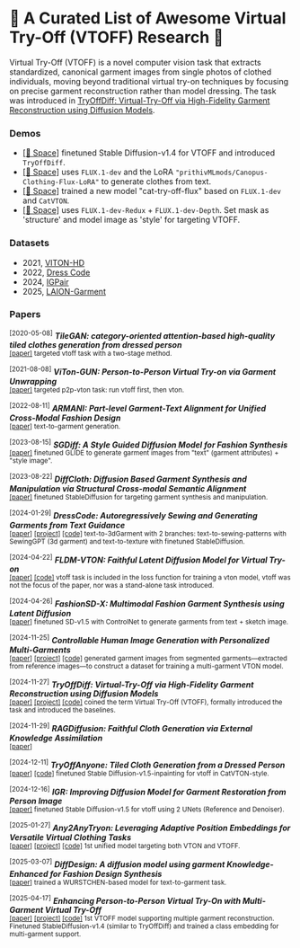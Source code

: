 # 🌟 A Curated List of Awesome Virtual Try-Off (VTOFF) Research 🌟

Virtual Try-Off (VTOFF) is a novel computer vision task that extracts standardized, canonical garment images from single photos of clothed individuals, moving beyond traditional virtual try-on techniques by focusing on precise garment reconstruction rather than model dressing. The task was introduced in [TryOffDiff: Virtual-Try-Off via High-Fidelity Garment Reconstruction using Diffusion Models](https://rizavelioglu.github.io/tryoffdiff).


### Demos
- [[🤗 Space]](https://huggingface.co/spaces/rizavelioglu/tryoffdiff) finetuned Stable Diffusion-v1.4 for VTOFF and introduced `TryOffDiff`.
- [[🤗 Space]](https://huggingface.co/spaces/ginipick/FitGen) uses `FLUX.1-dev` and the LoRA `"prithivMLmods/Canopus-Clothing-Flux-LoRA"` to generate clothes from text.
- [[🤗 Space]](https://huggingface.co/spaces/xiaozaa/cat-try-off-flux) trained a new model "cat-try-off-flux" based on `FLUX.1-dev` and `CatVTON`.
- [[🤗 Space]](https://huggingface.co/spaces/multimodalart/flux-style-shaping) uses `FLUX.1-dev-Redux` + `FLUX.1-dev-Depth`. Set mask as 'structure' and model image as 'style' for targeting VTOFF.


### Datasets
- 2021, [VITON-HD](https://paperswithcode.com/dataset/viton-hd)
- 2022, [Dress Code](https://paperswithcode.com/dataset/dress-code)
- 2024, [IGPair](https://huggingface.co/datasets/IMAGDressing/IGPair)
- 2025, [LAION-Garment](https://huggingface.co/datasets/loooooong/LAION-Garment)


### Papers
<sup>[2020-05-08]</sup> 
***TileGAN: category-oriented attention-based high-quality tiled clothes generation from dressed person***\
<sup>
  [[paper]](https://yuan-gao.net/pdf/NCA2020%20-%20TileGAN.pdf) 
  targeted vtoff task with a two-stage method.
</sup>

<sup>[2021-08-08]</sup> 
***ViTon-GUN: Person-to-Person Virtual Try-on via Garment Unwrapping***\
<sup>
  [[paper]](https://ieeexplore.ieee.org/abstract/document/10944549) 
  targeted p2p-vton task: run vtoff first, then vton.
</sup>

<sup>[2022-08-11]</sup> 
***ARMANI: Part-level Garment-Text Alignment for Unified Cross-Modal Fashion Design***\
<sup>
  [[paper]](https://arxiv.org/abs/2208.05621) 
  text-to-garment generation.
</sup>

<sup>[2023-08-15]</sup> 
***SGDiff: A Style Guided Diffusion Model for Fashion Synthesis***\
<sup>
  [[paper]](https://arxiv.org/abs/2308.07605)
  finetuned GLIDE to generate garment images from "text" (garment attributes) + "style image".
</sup>

<sup>[2023-08-22]</sup> 
***DiffCloth: Diffusion Based Garment Synthesis and Manipulation via Structural Cross-modal Semantic Alignment***\
<sup>
  [[paper]](https://arxiv.org/abs/2308.11206) 
  finetuned StableDiffusion for targeting garment synthesis and manipulation.
</sup>

<sup>[2024-01-29]</sup> 
***DressCode: Autoregressively Sewing and Generating Garments from Text Guidance***\
<sup>
  [[paper]](https://arxiv.org/abs/2401.16465)
  [[project]](https://ihe-kaii.github.io/DressCode/)
  [[code]](https://github.com/IHe-KaiI/DressCode)
  text-to-3dGarment with 2 branches: text-to-sewing-patterns with SewingGPT (3d garment) and text-to-texture with finetuned StableDiffusion.
</sup>

<sup>[2024-04-22]</sup>
***FLDM-VTON: Faithful Latent Diffusion Model for Virtual Try-on***\
<sup>
  [[paper]](https://arxiv.org/abs/2404.14162) 
  [[code]](https://github.com/xiangji-ai/fldm-vton) 
  vtoff task is included in the loss function for training a vton model, vtoff was not the focus of the paper, nor was a stand-alone task introduced.
</sup>

<sup>[2024-04-26]</sup>
***FashionSD-X: Multimodal Fashion Garment Synthesis using Latent Diffusion***\
<sup>
  [[paper]](https://arxiv.org/abs/2404.18591v1)
  finetuned SD-v1.5 with ControlNet to generate garments from text + sketch image.
</sup>

<sup>[2024-11-25]</sup>
***Controllable Human Image Generation with Personalized Multi-Garments***\
<sup>
  [[paper]](https://arxiv.org/abs/2411.16801)
  [[project]](https://omnious.github.io/BootComp/)
  [[code]](https://github.com/omnious/BootComp)
  generated garment images from segmented garments—extracted from reference images—to construct a dataset for training a multi-garment VTON model.
</sup>

<sup>[2024-11-27]</sup>
***TryOffDiff: Virtual-Try-Off via High-Fidelity Garment Reconstruction using Diffusion Models***\
<sup>
  [[paper]](https://huggingface.co/papers/2411.18350)
  [[project]](https://rizavelioglu.github.io/tryoffdiff)
  [[code]](https://github.com/rizavelioglu/tryoffdiff/)
  coined the term Virtual Try-Off (VTOFF), formally introduced the task and introduced the baselines.
</sup>

<sup>[2024-11-29]</sup>
***RAGDiffusion: Faithful Cloth Generation via External Knowledge Assimilation***\
<sup>
  [[paper]](https://arxiv.org/abs/2411.19528)
</sup>

<sup>[2024-12-11]</sup>
***TryOffAnyone: Tiled Cloth Generation from a Dressed Person***\
<sup>
  [[paper]](https://arxiv.org/abs/2412.08573)
  [[code]](https://github.com/ixarchakos/try-off-anyone)
  finetuned Stable Diffusion-v1.5-inpainting for vtoff in CatVTON-style.
</sup>

<sup>[2024-12-16]</sup>
***IGR: Improving Diffusion Model for Garment Restoration from Person Image***\
<sup>
  [[paper]](https://arxiv.org/abs/2412.11513)
  finetuned Stable Diffusion-v1.5 for vtoff using 2 UNets (Reference and Denoiser).
</sup>

<sup>[2025-01-27]</sup>
***Any2AnyTryon: Leveraging Adaptive Position Embeddings for Versatile Virtual Clothing Tasks***\
<sup>
  [[paper]](https://arxiv.org/abs/2501.15891)
  [[project]](https://logn-2024.github.io/Any2anyTryonProjectPage/)
  [[code]](https://github.com/logn-2024/Any2anyTryon)
  1st unified model targeting both VTON and VTOFF. 
</sup>

<sup>[2025-03-07]</sup>
***DiffDesign: A diffusion model using garment Knowledge-Enhanced for Fashion Design Synthesis***\
<sup>
  [[paper]](https://ieeexplore.ieee.org/document/10889966)
  trained a WURSTCHEN-based model for text-to-garment task.
</sup>

<sup>[2025-04-17]</sup>
***Enhancing Person-to-Person Virtual Try-On with Multi-Garment Virtual Try-Off***\
<sup>
  [[paper]](https://arxiv.org/abs/2504.13078)
  [[project]](https://rizavelioglu.github.io/tryoffdiff)
  [[code]](https://github.com/rizavelioglu/tryoffdiff/)
  1st VTOFF model supporting multiple garment reconstruction. Finetuned StableDiffusion-v1.4 (similar to TryOffDiff) and trained a class embedding for multi-garment support.
</sup>
